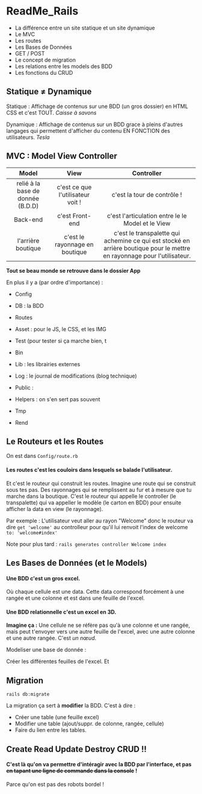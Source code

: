 # ReadMe_Rails

+ La différence entre un site statique et un site dynamique
+ Le MVC
+ Les routes
+ Les Bases de Données
+ GET / POST
+ Le concept de migration
+ Les relations entre les models des BDD
+ Les fonctions du CRUD

## Statique ≠ Dynamique

Statique : Affichage de contenus sur une BDD (un gros dossier) en HTML CSS et c'est TOUT.
_Caisse à savons_


Dynamique : Affichage de contenus sur un BDD grace à pleins d'autres langages qui permettent d'afficher du contenu EN FONCTION des utilisateurs.
_Tesla_

## MVC : Model View Controller

| Model	                           | View                                     | Controller                           |
| :------------------------------: |:----------------------------------------:| :-----------------------------------:|
| relié à la base de donnée (B.D.D)| c'est ce que l'utilisateur voit !        | c'est la tour de contrôle ! |
| Back-end                         | c'est Front-end                          | c'est l'articulation entre le le Model et le View |
| l'arrière boutique               | c'est le rayonnage en boutique           | c'est le transpalette qui achemine ce qui est stocké en arrière boutique pour le mettre en rayonnage pour l'utilisateur. |


**Tout se beau monde se retrouve dans le dossier App**

En plus il y a (par ordre d'importance) :
- Config
- DB : la BDD
- Routes
- Asset : pour le JS, le CSS, et les IMG
- Test (pour tester si ça marche bien, t

- Bin

- Lib : les librairies externes
- Log : le journal de modifications (blog technique)
- Public :
- Helpers : on s'en sert pas souvent
- Tmp
- Rend

## Le Routeurs et les Routes

On est dans `Config/route.rb`

#### Les routes c'est les couloirs dans lesquels se balade l'utilisateur.
Et c'est le routeur qui construit les routes. Imagine une route qui se construit sous tes pas. Des rayonnages qui se remplissent au fur et à mesure que tu marche dans la boutique.
C'est le routeur qui appelle le controller (le transpalette) qui va appeller le modèle (le carton en BDD) pour ensuite afficher la data en view (le rayonnage).

Par exemple : L'utilisateur veut aller au rayon "Welcome" donc le routeur va dire `get 'welcome'` au controlleur pour qu'il lui renvoit l'index de welcome `to: 'welcome#index'`  
  

Note pour plus tard : `rails generates controller Welcome index`


## Les Bases de Données (et le Models)

#### Une BDD c'est un gros excel.
Où chaque cellule est une data. Cette data correspond forcément à une rangée et une colonne et est dans une feuille de l'excel.

#### Une BDD relationnelle c'est un excel en 3D.
**Imagine ça :** Une cellule ne se réfère pas qu'à une colonne et une rangée, mais peut t'envoyer vers une autre feuille de l'excel, avec une autre colonne et une autre rangée. C'est *un nœud*. 

Modeliser une base de donnée :

Créer les différentes feuilles de l'excel. Et 



## Migration

`rails db:migrate`

La migration ça sert à **modifier** la BDD. C'est à dire :
- Créer une table (une feuille excel)
- Modifier une table (ajout/suppr. de colonne, rangée, cellule)
- Faire du lien entre les tables.


## Create Read Update Destroy CRUD !!

#### C'est là qu'on va permettre d'intéragir avec la BDD par l'interface, et pas ~~en tapant une ligne de commande dans la console~~ !
Parce qu'on est pas des robots bordel !



















